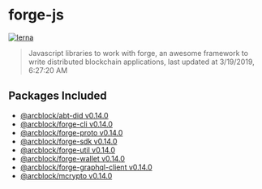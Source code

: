 # forge-js

[![lerna](https://img.shields.io/badge/maintained%20with-lerna-cc00ff.svg)](https://lernajs.io/)

> Javascript libraries to work with forge, an awesome framework to write distributed blockchain applications, last updated at 3/19/2019, 6:27:20 AM

## Packages Included

- [@arcblock/abt-did v0.14.0](./packages/abt-did)
- [@arcblock/forge-cli v0.14.0](./packages/forge-cli)
- [@arcblock/forge-proto v0.14.0](./packages/forge-proto)
- [@arcblock/forge-sdk v0.14.0](./packages/forge-sdk)
- [@arcblock/forge-util v0.14.0](./packages/forge-util)
- [@arcblock/forge-wallet v0.14.0](./packages/forge-wallet)
- [@arcblock/forge-graphql-client v0.14.0](./packages/graphql-client)
- [@arcblock/mcrypto v0.14.0](./packages/mcrypto)

